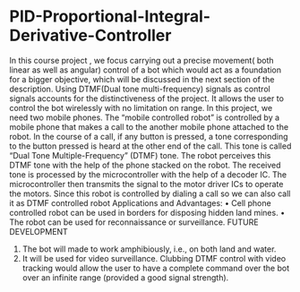 # PID-Proportional-Integral-Derivative-Controller
In this course project , we focus carrying out a precise movement( both linear as well as angular) control of a bot which would act
as a foundation for a bigger objective, which will be discussed in the next section of the description. 
Using DTMF(Dual tone multi-frequency) signals as control signals accounts for the distinctiveness of the project. 
It allows the user to control the bot wirelessly with no limitation on range.
In this project, we need two mobile phones. The “mobile controlled robot” is controlled by a mobile phone that makes a call to the another mobile phone attached to the robot. 
In the course of a call, if any button is pressed, a tone corresponding to the button pressed is heard at the other end of the call. 
This tone is called “Dual Tone Multiple-Frequency” (DTMF) tone.
The robot perceives this DTMF tone with the help of the phone stacked on the robot. 
The received tone is processed by the microcontroller with the help of a decoder IC. 
The microcontroller then transmits the signal to the motor driver ICs to operate the motors. 
Since this robot is controlled by dialing a call so we can also call it as DTMF controlled robot
Applications and Advantages:
•	Cell phone controlled robot can be used in borders for disposing hidden land mines.
•	The robot can be used for reconnaissance or surveillance.
FUTURE DEVELOPMENT
1) The bot will made to work amphibiously, i.e., on both land and water.
2) It will be used for video surveillance. Clubbing DTMF control with video tracking would allow the user to have a complete command over the bot over an infinite range (provided a good signal strength).
